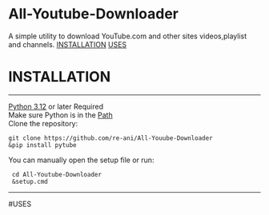# All-Youtube-Downloader
A simple utility to download YouTube.com and other sites videos,playlist and channels.
[INSTALLATION](#INSTALLATION)
[USES](#USES)
# INSTALLATION
----------------------------------------------
[Python 3.12](https://www.python.org/downloads/) or later Required  
Make sure Python is in the [Path](https://en.wikipedia.org/wiki/PATH_(variable))  
Clone the repository:  
```batch
git clone https://github.com/re-ani/All-Youube-Downloader
&pip install pytube
```
You can manually open the setup file or run:  
```batch
 cd All-Youtube-Downloader
 &setup.cmd
```
---------------------------------------------
#USES
